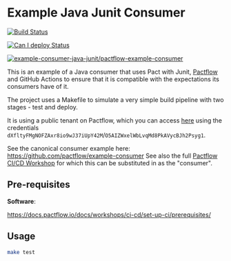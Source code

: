 # Example Java Junit Consumer

[![Build Status](https://travis-ci.com/pactflow/example-consumer-java-junit.svg?branch=master)](https://travis-ci.com/pactflow/example-consumer-java-junit)

[![Can I deploy Status](https://testdemo.pactflow.io/pacticipants/example-consumer-java-junit/branches/master/latest-version/can-i-deploy/to-environment/production/badge)](https://testdemo.pactflow.io/pacticipants/example-consumer-java-junit/branches/master/latest-version/can-i-deploy/to-environment/production/badge)

[![example-consumer-java-junit/pactflow-example-consumer](https://testdemo.pactflow.io/pacts/provider/example-provider-springboot/consumer/example-consumer-java-junit/latest/master/badge.svg)](https://testdemo.pactflow.io/pacts/provider/example-provider-springboot/consumer/example-consumer-java-junit/latest/master)

This is an example of a Java consumer that uses Pact with Junit, [Pactflow](https://pactflow.io) and GitHub Actions to ensure that it is compatible with the expectations its consumers have of it.

The project uses a Makefile to simulate a very simple build pipeline with two stages - test and deploy.

It is using a public tenant on Pactflow, which you can access [here](https://testdemo.pactflow.io) using the credentials `dXfltyFMgNOFZAxr8io9wJ37iUpY42M`/`O5AIZWxelWbLvqMd8PkAVycBJh2Psyg1`.

See the canonical consumer example here: https://github.com/pactflow/example-consumer
See also the full [Pactflow CI/CD Workshop](https://docs.pactflow.io/docs/workshops/ci-cd) for which this can be substituted in as the "consumer".

## Pre-requisites

**Software**:

https://docs.pactflow.io/docs/workshops/ci-cd/set-up-ci/prerequisites/

## Usage

```sh
make test
```
